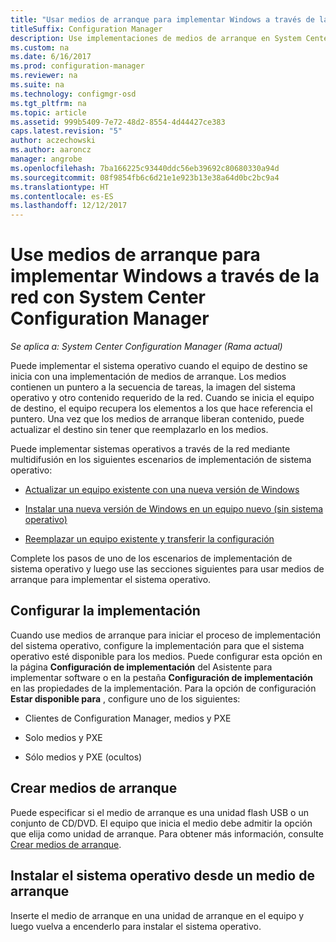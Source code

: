 ```yaml
---
title: "Usar medios de arranque para implementar Windows a través de la red"
titleSuffix: Configuration Manager
description: Use implementaciones de medios de arranque en System Center Configuration Manager para implementar el sistema operativo al iniciar el equipo de destino.
ms.custom: na
ms.date: 6/16/2017
ms.prod: configuration-manager
ms.reviewer: na
ms.suite: na
ms.technology: configmgr-osd
ms.tgt_pltfrm: na
ms.topic: article
ms.assetid: 999b5409-7e72-48d2-8554-4d44427ce383
caps.latest.revision: "5"
author: aczechowski
ms.author: aaroncz
manager: angrobe
ms.openlocfilehash: 7ba166225c93440ddc56eb39692c80680330a94d
ms.sourcegitcommit: 08f9854fb6c6d21e1e923b13e38a64d0bc2bc9a4
ms.translationtype: HT
ms.contentlocale: es-ES
ms.lasthandoff: 12/12/2017
---
```

# <a name="use-bootable-media-to-deploy-windows-over-the-network-with-system-center-configuration-manager"></a>Use medios de arranque para implementar Windows a través de la red con System Center Configuration Manager

*Se aplica a: System Center Configuration Manager (Rama actual)*

Puede implementar el sistema operativo cuando el equipo de destino se inicia con una implementación de medios de arranque. Los medios contienen un puntero a la secuencia de tareas, la imagen del sistema operativo y otro contenido requerido de la red. Cuando se inicia el equipo de destino, el equipo recupera los elementos a los que hace referencia el puntero. Una vez que los medios de arranque liberan contenido, puede actualizar el destino sin tener que reemplazarlo en los medios.

Puede implementar sistemas operativos a través de la red mediante multidifusión en los siguientes escenarios de implementación de sistema operativo:

-   [Actualizar un equipo existente con una nueva versión de Windows](refresh-an-existing-computer-with-a-new-version-of-windows.md)

-   [Instalar una nueva versión de Windows en un equipo nuevo (sin sistema operativo)](install-new-windows-version-new-computer-bare-metal.md)  

-   [Reemplazar un equipo existente y transferir la configuración](replace-an-existing-computer-and-transfer-settings.md)  

Complete los pasos de uno de los escenarios de implementación de sistema operativo y luego use las secciones siguientes para usar medios de arranque para implementar el sistema operativo.  

## <a name="configure-deployment-settings"></a>Configurar la implementación  
Cuando use medios de arranque para iniciar el proceso de implementación del sistema operativo, configure la implementación para que el sistema operativo esté disponible para los medios. Puede configurar esta opción en la página **Configuración de implementación** del Asistente para implementar software o en la pestaña **Configuración de implementación** en las propiedades de la implementación. Para la opción de configuración **Estar disponible para** , configure uno de los siguientes:

-   Clientes de Configuration Manager, medios y PXE

-   Solo medios y PXE

-   Sólo medios y PXE (ocultos)

## <a name="create-the-bootable-media"></a>Crear medios de arranque
Puede especificar si el medio de arranque es una unidad flash USB o un conjunto de CD/DVD. El equipo que inicia el medio debe admitir la opción que elija como unidad de arranque. Para obtener más información, consulte [Crear medios de arranque](create-bootable-media.md).  

##  <a name="BKMK_Deploy"></a> Instalar el sistema operativo desde un medio de arranque  
Inserte el medio de arranque en una unidad de arranque en el equipo y luego vuelva a encenderlo para instalar el sistema operativo.
